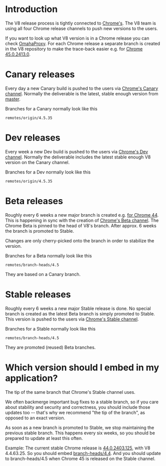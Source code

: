 # Introduction

The V8 release process is tightly connected to [Chrome's](https://www.chromium.org/getting-involved/dev-channel). The V8 team is using all four Chrome release channels to push new versions to the users.

If you want to look up what V8 version is in a Chrome release you can check [OmahaProxy](https://omahaproxy.appspot.com/). For each Chrome release a separate branch is created in the V8 repository to make the trace-back easier e.g. for [Chrome 45.0.2413.0](https://chromium.googlesource.com/v8/v8.git/+/chromium/2413).

# Canary releases
Every day a new Canary build is pushed to the users via [Chrome's Canary channel](https://www.google.com/chrome/browser/canary.html?platform=win64). Normally the deliverable is the latest, stable enough version from [master](https://chromium.googlesource.com/v8/v8.git/+/roll).

Branches for a Canary normally look like this

```
remotes/origin/4.5.35
```

# Dev releases
Every week a new Dev build is pushed to the users via [Chrome's Dev channel](https://www.google.com/chrome/browser/desktop/index.html?extra=devchannel&platform=win64). Normally the deliverable includes the latest stable enough V8 version on the Canary channel.

Branches for a Dev normally look like this

```
remotes/origin/4.5.35
```

# Beta releases
Roughly every 6 weeks a new major branch is created e.g. [for Chrome 44](https://chromium.googlesource.com/v8/v8.git/+log/branch-heads/4.4). This is happening in sync with the creation of [Chrome's Beta channel](https://www.google.com/chrome/browser/beta.html?platform=win64). The Chrome Beta is pinned to the head of V8's branch. After approx. 6 weeks the branch is promoted to Stable.

Changes are only cherry-picked onto the branch in order to stabilize the version.

Branches for a Beta normally look like this

```
remotes/branch-heads/4.5
```

They are based on a Canary branch.

# Stable releases
Roughly every 6 weeks a new major Stable release is done. No special branch is created as the latest Beta branch is simply promoted to Stable. This version is pushed to the users via [Chrome's Stable channel](https://www.google.com/chrome/browser/desktop/index.html?platform=win64).

Branches for a Stable normally look like this

```
remotes/branch-heads/4.5
```

They are promoted (reused) Beta branches.

# Which version should I embed in my application?

The tip of the same branch that Chrome's Stable channel uses.

We often backmerge important bug fixes to a stable branch, so if you care about stability and security and correctness, you should include those updates too -- that's why we recommend "the tip of the branch", as opposed to an exact version.

As soon as a new branch is promoted to Stable, we stop maintaining the previous stable branch. This happens every six weeks, so you should be prepared to update at least this often.

Example: The current stable Chrome release is [44.0.2403.125](https://omahaproxy.appspot.com), with V8 4.4.63.25. So you should embed [branch-heads/4.4](https://chromium.googlesource.com/v8/v8.git/+/branch-heads/4.4). And you should update to branch-heads/4.5 when Chrome 45 is released on the Stable channel.